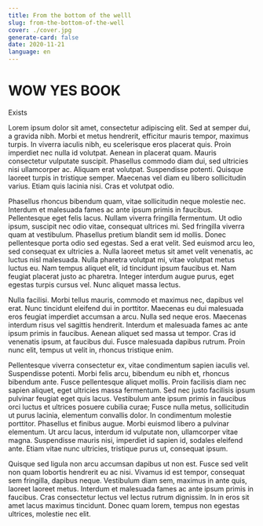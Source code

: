 ```yaml
---
title: From the bottom of the welll
slug: from-the-bottom-of-the-well
cover: ./cover.jpg
generate-card: false
date: 2020-11-21
language: en
---
```


# WOW YES BOOK
Exists

Lorem ipsum dolor sit amet, consectetur adipiscing elit. Sed at semper dui, a gravida nibh. Morbi et metus hendrerit, efficitur mauris tempor, maximus turpis. In viverra iaculis nibh, eu scelerisque eros placerat quis. Proin imperdiet nec nulla id volutpat. Aenean in placerat quam. Mauris consectetur vulputate suscipit. Phasellus commodo diam dui, sed ultricies nisi ullamcorper ac. Aliquam erat volutpat. Suspendisse potenti. Quisque laoreet turpis in tristique semper. Maecenas vel diam eu libero sollicitudin varius. Etiam quis lacinia nisi. Cras et volutpat odio.

Phasellus rhoncus bibendum quam, vitae sollicitudin neque molestie nec. Interdum et malesuada fames ac ante ipsum primis in faucibus. Pellentesque eget felis lacus. Nullam viverra fringilla fermentum. Ut odio ipsum, suscipit nec odio vitae, consequat ultrices mi. Sed fringilla viverra quam at vestibulum. Phasellus pretium blandit sem id mollis. Donec pellentesque porta odio sed egestas. Sed a erat velit. Sed euismod arcu leo, sed consequat ex ultricies a. Nulla laoreet metus sit amet velit venenatis, ac luctus nisl malesuada. Nulla pharetra volutpat mi, vitae volutpat metus luctus eu. Nam tempus aliquet elit, id tincidunt ipsum faucibus et. Nam feugiat placerat justo ac pharetra. Integer interdum augue purus, eget egestas turpis cursus vel. Nunc aliquet massa lectus.

Nulla facilisi. Morbi tellus mauris, commodo et maximus nec, dapibus vel erat. Nunc tincidunt eleifend dui in porttitor. Maecenas eu dui malesuada eros feugiat imperdiet accumsan a arcu. Nulla sed neque eros. Maecenas interdum risus vel sagittis hendrerit. Interdum et malesuada fames ac ante ipsum primis in faucibus. Aenean aliquet sed massa ut tempor. Cras id venenatis ipsum, at faucibus dui. Fusce malesuada dapibus rutrum. Proin nunc elit, tempus ut velit in, rhoncus tristique enim.

Pellentesque viverra consectetur ex, vitae condimentum sapien iaculis vel. Suspendisse potenti. Morbi felis arcu, bibendum eu nibh et, rhoncus bibendum ante. Fusce pellentesque aliquet mollis. Proin facilisis diam nec sapien aliquet, eget ultricies massa fermentum. Sed nec justo facilisis ipsum pulvinar feugiat eget quis lacus. Vestibulum ante ipsum primis in faucibus orci luctus et ultrices posuere cubilia curae; Fusce nulla metus, sollicitudin ut purus lacinia, elementum convallis dolor. In condimentum molestie porttitor. Phasellus et finibus augue. Morbi euismod libero a pulvinar elementum. Ut arcu lacus, interdum id vulputate non, ullamcorper vitae magna. Suspendisse mauris nisi, imperdiet id sapien id, sodales eleifend ante. Etiam vitae nunc ultricies, tristique purus ut, consequat ipsum.

Quisque sed ligula non arcu accumsan dapibus ut non est. Fusce sed velit non quam lobortis hendrerit eu ac nisi. Vivamus id est tempor, consequat sem fringilla, dapibus neque. Vestibulum diam sem, maximus in ante quis, laoreet laoreet metus. Interdum et malesuada fames ac ante ipsum primis in faucibus. Cras consectetur lectus vel lectus rutrum dignissim. In in eros sit amet lacus maximus tincidunt. Donec quam lorem, tempus non egestas ultrices, molestie nec elit.



